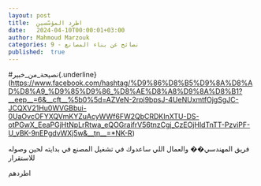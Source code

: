 ```yaml
---
layout: post
title:  اطرد المؤسّسين
date:   2024-04-10T00:00:01+03:00
author: Mahmoud Marzouk
categories: 9 - نصائح عن بناء المصانع
published:  true
---
```

\#نصيحة_من_خبير{.underline}(https://www.facebook.com/hashtag/%D9%86%D8%B5%D9%8A%D8%AD%D8%A9_%D9%85%D9%86_%D8%AE%D8%A8%D9%8A%D8%B1?__eep__=6&__cft__%5b0%5d=AZVeN-2rpi9bpsJ-4UeNUxmtfOjgSgJC-JCQXV21Hu0WVGBbui-0UaOvcOFYXQVmKYZuAcyWWf6FW2QbCRDKInXTU-DS-otPGwX_EeaPGjHtNpLrRtwa_eQOGraifrV56tnzCgj_CzEOjHldTnTT-PzviPF-U_vBK-9nEPgdvWXj5w&__tn__=*NK-R)

فريق المهندسي�� والعمال اللي ساعدوك في تشغيل المصنع في بدايته لحين وصوله
للاستقرار

اطردهم
